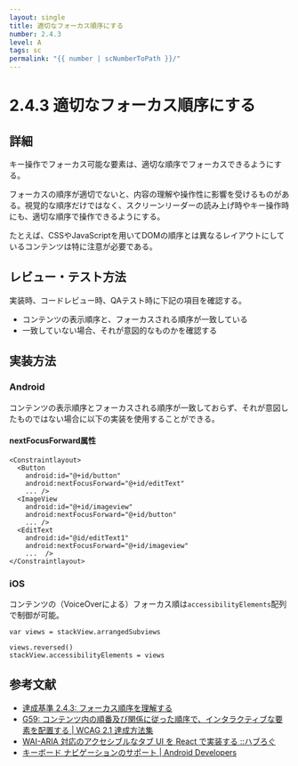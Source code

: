 ```yaml
---
layout: single
title: 適切なフォーカス順序にする
number: 2.4.3
level: A
tags: sc
permalink: "{{ number | scNumberToPath }}/"
---
```


# 2.4.3 適切なフォーカス順序にする

## 詳細

キー操作でフォーカス可能な要素は、適切な順序でフォーカスできるようにする。

フォーカスの順序が適切でないと、内容の理解や操作性に影響を受けるものがある。視覚的な順序だけではなく、スクリーンリーダーの読み上げ時やキー操作時にも、適切な順序で操作できるようにする。

たとえば、CSSやJavaScriptを用いてDOMの順序とは異なるレイアウトにしているコンテンツは特に注意が必要である。

## レビュー・テスト方法

実装時、コードレビュー時、QAテスト時に下記の項目を確認する。

- コンテンツの表示順序と、フォーカスされる順序が一致している
- 一致していない場合、それが意図的なものかを確認する

## 実装方法

### Android

コンテンツの表示順序とフォーカスされる順序が一致しておらず、それが意図したものではない場合に以下の実装を使用することができる。

#### nextFocusForward属性

```
<Constraintlayout>
  <Button
    android:id="@+id/button"
    android:nextFocusForward="@+id/editText"
    ... />
  <ImageView
    android:id="@+id/imageview"
    android:nextFocusForward="@+id/button"
    ... />
  <EditText
    android:id="@id/editText1"
    android:nextFocusForward="@+id/imageview"
    ...  />
</Constraintlayout>
```

### iOS

コンテンツの（VoiceOverによる）フォーカス順は`accessibilityElements`配列で制御が可能。

```
var views = stackView.arrangedSubviews

views.reversed()
stackView.accessibilityElements = views
```

## 参考文献

- [達成基準 2.4.3: フォーカス順序を理解する](https://waic.jp/docs/WCAG21/Understanding/focus-order.html)
- [G59: コンテンツ内の順番及び関係に従った順序で、インタラクティブな要素を配置する | WCAG 2.1 達成方法集](https://waic.jp/docs/WCAG21/Techniques/general/G59.html)
- [WAI-ARIA 対応のアクセシブルなタブ UI を React で実装する ::ハブろぐ](https://havelog.aho.mu/develop/a11y/e678-accessible_tabs_with_react.html)
- [キーボード ナビゲーションのサポート | Android Developers](https://developer.android.google.cn/training/keyboard-input/navigation?hl=ja)

